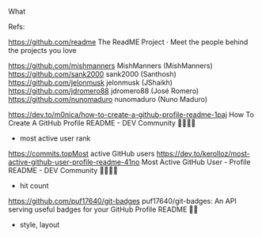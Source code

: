 What 


Refs:

https://github.com/readme The ReadME Project · Meet the people behind the projects you love

https://github.com/mishmanners MishManners (MishManners)
https://github.com/sank2000 sank2000 (Santhosh)
https://github.com/jelonmusk jelonmusk (JShaikh)
https://github.com/jdromero88 jdromero88 (José Romero)
https://github.com/nunomaduro nunomaduro (Nuno Maduro)

https://dev.to/m0nica/how-to-create-a-github-profile-readme-1paj How To Create A GitHub Profile README - DEV Community 👩‍💻👨‍💻

- most active user rank 

https://commits.topMost active GitHub users
https://dev.to/kerolloz/most-active-github-user-profile-readme-41no Most Active GitHub User - Profile README - DEV Community 👩‍💻👨‍💻

- hit count

https://github.com/puf17640/git-badges puf17640/git-badges: An API serving useful badges for your GitHub Profile README 🚀🎉

- style, layout